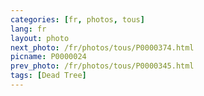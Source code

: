 ```yaml
---
categories: [fr, photos, tous]
lang: fr
layout: photo
next_photo: /fr/photos/tous/P0000374.html
picname: P0000024
prev_photo: /fr/photos/tous/P0000345.html
tags: [Dead Tree]
---
```

